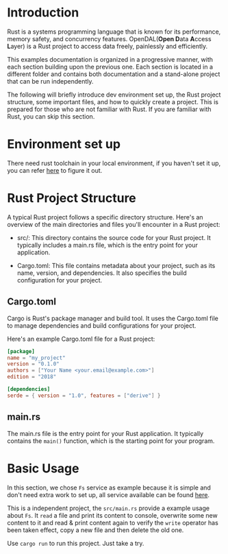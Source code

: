 # Introduction

Rust is a systems programming language that is known for its performance, memory safety, and concurrency features. OpenDAL(**Open D**ata **A**ccess **L**ayer) is a Rust project to access data freely, painlessly and efficiently.

This examples documentation is organized in a progressive manner, with each section building upon the previous one. Each section is located in a different folder and contains both documentation and a stand-alone project that can be run independently.

The following will briefly introduce dev environment set up, the Rust project structure, some important files, and how to quickly create a project. This is prepared for those who are not familiar with Rust. If you are familiar with Rust, you can skip this section.


# Environment set up

There need rust toolchain in your local environment, if you haven't set it up, you can refer [here](https://github.com/apache/incubator-opendal/blob/main/CONTRIBUTING.md#bring-your-own-toolbox) to figure it out.


# Rust Project Structure

A typical Rust project follows a specific directory structure. Here's an overview of the main directories and files you'll encounter in a Rust project:

- src/: This directory contains the source code for your Rust project. It typically includes a main.rs file, which is the entry point for your application.

- Cargo.toml: This file contains metadata about your project, such as its name, version, and dependencies. It also specifies the build configuration for your project.

## Cargo.toml

Cargo is Rust's package manager and build tool. It uses the Cargo.toml file to manage dependencies and build configurations for your project.

Here's an example Cargo.toml file for a Rust project:

```toml
[package]
name = "my_project"
version = "0.1.0"
authors = ["Your Name <your.email@example.com>"]
edition = "2018"

[dependencies]
serde = { version = "1.0", features = ["derive"] }
```
## main.rs
The main.rs file is the entry point for your Rust application. It typically contains the `main()` function, which is the starting point for your program.


# Basic Usage

In this section, we chose `Fs` service as example because it is simple and don't need extra work to set up, all service available can be found [here](https://docs.rs/opendal/latest/opendal/services/index.html).

This is a independent project, the `src/main.rs` provide a example usage about `Fs`. It `read` a file and print its content to console, overwrite some new content to it and read & print content again to verify the `write` operator has been taken effect, copy a new file and then delete the old one.

Use `cargo run` to run this project. Just take a try.